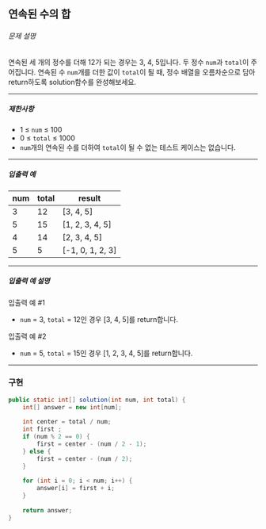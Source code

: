 ## 연속된 수의 합

###### 문제 설명

연속된 세 개의 정수를 더해 12가 되는 경우는 3, 4, 5입니다. 두 정수 `num`과 `total`이 주어집니다. 연속된 수 `num`개를 더한 값이 `total`이 될 때, 정수 배열을 오름차순으로 담아 return하도록 solution함수를 완성해보세요.

---

##### 제한사항

- 1 ≤ `num` ≤ 100
- 0 ≤ `total` ≤ 1000
- `num`개의 연속된 수를 더하여 `total`이 될 수 없는 테스트 케이스는 없습니다.

---

##### 입출력 예

|num|total|result|
|---|---|---|
|3|12|[3, 4, 5]|
|5|15|[1, 2, 3, 4, 5]|
|4|14|[2, 3, 4, 5]|
|5|5|[-1, 0, 1, 2, 3]|

---

##### 입출력 예 설명

입출력 예 #1

- `num` = 3, `total` = 12인 경우 [3, 4, 5]를 return합니다.

입출력 예 #2

- `num` = 5, `total` = 15인 경우 [1, 2, 3, 4, 5]를 return합니다.

---

### 구현

```java
public static int[] solution(int num, int total) {  
    int[] answer = new int[num];  
  
    int center = total / num;  
    int first ;  
    if (num % 2 == 0) {  
        first = center - (num / 2 - 1);  
    } else {  
        first = center - (num / 2);  
    }  
  
    for (int i = 0; i < num; i++) {  
        answer[i] = first + i;  
    }  
  
    return answer;  
}
```